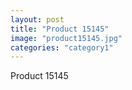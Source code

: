 ```yaml
---
layout: post
title: "Product 15145"
image: "product15145.jpg"
categories: "category1"
---
```

Product 15145
